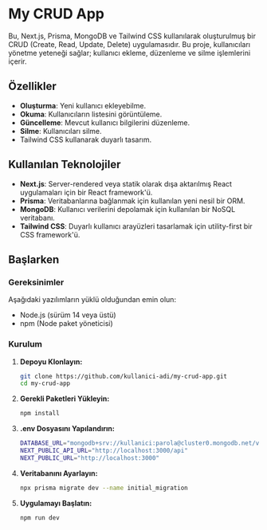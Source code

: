 # My CRUD App

Bu, Next.js, Prisma, MongoDB ve Tailwind CSS kullanılarak oluşturulmuş bir CRUD (Create, Read, Update, Delete) uygulamasıdır. Bu proje, kullanıcıları yönetme yeteneği sağlar; kullanıcı ekleme, düzenleme ve silme işlemlerini içerir.

## Özellikler

- **Oluşturma**: Yeni kullanıcı ekleyebilme.
- **Okuma**: Kullanıcıların listesini görüntüleme.
- **Güncelleme**: Mevcut kullanıcı bilgilerini düzenleme.
- **Silme**: Kullanıcıları silme.
- Tailwind CSS kullanarak duyarlı tasarım.

## Kullanılan Teknolojiler

- **Next.js**: Server-rendered veya statik olarak dışa aktarılmış React uygulamaları için bir React framework'ü.
- **Prisma**: Veritabanlarına bağlanmak için kullanılan yeni nesil bir ORM.
- **MongoDB**: Kullanıcı verilerini depolamak için kullanılan bir NoSQL veritabanı.
- **Tailwind CSS**: Duyarlı kullanıcı arayüzleri tasarlamak için utility-first bir CSS framework'ü.

## Başlarken

### Gereksinimler

Aşağıdaki yazılımların yüklü olduğundan emin olun:

- Node.js (sürüm 14 veya üstü)
- npm (Node paket yöneticisi)

### Kurulum

1. **Depoyu Klonlayın:**

   ```sh
   git clone https://github.com/kullanici-adi/my-crud-app.git
   cd my-crud-app

2. **Gerekli Paketleri Yükleyin:**

   ```sh
   npm install

3. **.env Dosyasını Yapılandırın:** 

   ```sh
   DATABASE_URL="mongodb+srv://kullanici:parola@cluster0.mongodb.net/veritabaniniz?retryWrites=true&w=majority"
   NEXT_PUBLIC_API_URL="http://localhost:3000/api"
   NEXT_PUBLIC_URL="http://localhost:3000"

4. **Veritabanını Ayarlayın:** 

   ```sh
   npx prisma migrate dev --name initial_migration

5. **Uygulamayı Başlatın:**

    ```sh
    npm run dev

